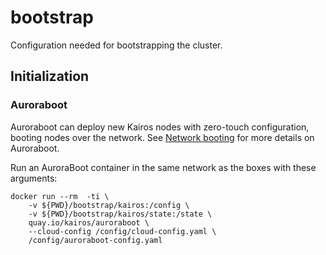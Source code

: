 # bootstrap

Configuration needed for bootstrapping the cluster.

## Initialization

### Auroraboot

Auroraboot can deploy new Kairos nodes with zero-touch configuration, booting
nodes over the network. See [Network booting](https://kairos.io/docs/installation/netboot/#use-auroraboot) for more details
on Auroraboot.

Run an AuroraBoot container in the same network as the boxes with these arguments:

```
docker run --rm  -ti \
    -v ${PWD}/bootstrap/kairos:/config \
    -v ${PWD}/bootstrap/kairos/state:/state \
    quay.io/kairos/auroraboot \
    --cloud-config /config/cloud-config.yaml \
    /config/auroraboot-config.yaml
```
